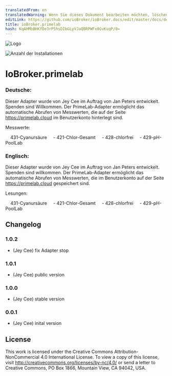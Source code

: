 ```yaml
---
translatedFrom: en
translatedWarning: Wenn Sie dieses Dokument bearbeiten möchten, löschen Sie bitte das Feld "translationsFrom". Andernfalls wird dieses Dokument automatisch erneut übersetzt
editLink: https://github.com/ioBroker/ioBroker.docs/edit/master/docs/de/adapterref/iobroker.primelab/README.md
title: ioBroker.primelab
hash: KqAHMbBHKfDe3rP5hsDIbGLyVJaQBRPWFx0GvKuqP/0=
---
```

![Logo](https://primelab.org/de/assets/website/img/logo-primelab.jpg)

![Anzahl der Installationen](http://iobroker.live/badges/primelab-stable.svg)

# IoBroker.primelab
### Deutsche:
Dieser Adapter wurde von Jey Cee im Auftrag von Jan Peters entwickelt. Spenden sind Willkommen.
Der PrimeLab-Adapter ermöglicht das automatische Abrufen von Messwerten, die auf der Seite https://primelab.cloud im Benutzerkonto hinterlegt sind.

Messwerte:

    431-Cyanursäure
    - 421-Chlor-Gesamt
    - 428-chlorfrei
    - 429-pH-PoolLab

### Englisch:
Dieser Adapter wurde von Jey Cee im Auftrag von Jan Peters entwickelt. Spenden sind willkommen.
Der PrimeLab-Adapter ermöglicht das automatische Abrufen von Messwerten, die im Benutzerkonto auf der Seite https://primelab.cloud gespeichert sind.

Lesungen:

    431-Cyanursäure
    - 421-Chlor-Gesamt
    - 428-chlorfrei
    - 429-pH-PoolLab

## Changelog

### 1.0.2
* (Jey Cee) fix Adapter stop

### 1.0.1
* (Jey Cee) public version

### 1.0.0
* (Jey Cee) stable version

### 0.0.1
* (Jey Cee) inital version

## License
This work is licensed under the Creative Commons Attribution-NonCommercial 4.0 International License.
To view a copy of this license, visit
http://creativecommons.org/licenses/by-nc/4.0/
or send a letter to Creative Commons, PO Box 1866, Mountain View, CA 94042, USA.